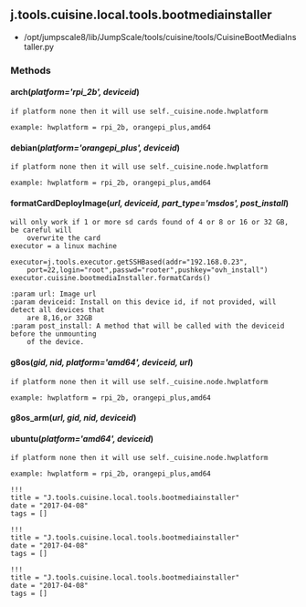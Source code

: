 <!-- toc -->
## j.tools.cuisine.local.tools.bootmediainstaller

- /opt/jumpscale8/lib/JumpScale/tools/cuisine/tools/CuisineBootMediaInstaller.py

### Methods

#### arch(*platform='rpi_2b', deviceid*) 

```
if platform none then it will use self._cuisine.node.hwplatform

example: hwplatform = rpi_2b, orangepi_plus,amd64

```

#### debian(*platform='orangepi_plus', deviceid*) 

```
if platform none then it will use self._cuisine.node.hwplatform

example: hwplatform = rpi_2b, orangepi_plus,amd64

```

#### formatCardDeployImage(*url, deviceid, part_type='msdos', post_install*) 

```
will only work if 1 or more sd cards found of 4 or 8 or 16 or 32 GB, be careful will
    overwrite the card
executor = a linux machine

executor=j.tools.executor.getSSHBased(addr="192.168.0.23",
    port=22,login="root",passwd="rooter",pushkey="ovh_install")
executor.cuisine.bootmediaInstaller.formatCards()

:param url: Image url
:param deviceid: Install on this device id, if not provided, will detect all devices that
    are 8,16,or 32GB
:param post_install: A method that will be called with the deviceid before the unmounting
    of the device.

```

#### g8os(*gid, nid, platform='amd64', deviceid, url*) 

```
if platform none then it will use self._cuisine.node.hwplatform

example: hwplatform = rpi_2b, orangepi_plus,amd64

```

#### g8os_arm(*url, gid, nid, deviceid*) 

#### ubuntu(*platform='amd64', deviceid*) 

```
if platform none then it will use self._cuisine.node.hwplatform

example: hwplatform = rpi_2b, orangepi_plus,amd64

```


```
!!!
title = "J.tools.cuisine.local.tools.bootmediainstaller"
date = "2017-04-08"
tags = []
```

```
!!!
title = "J.tools.cuisine.local.tools.bootmediainstaller"
date = "2017-04-08"
tags = []
```

```
!!!
title = "J.tools.cuisine.local.tools.bootmediainstaller"
date = "2017-04-08"
tags = []
```
